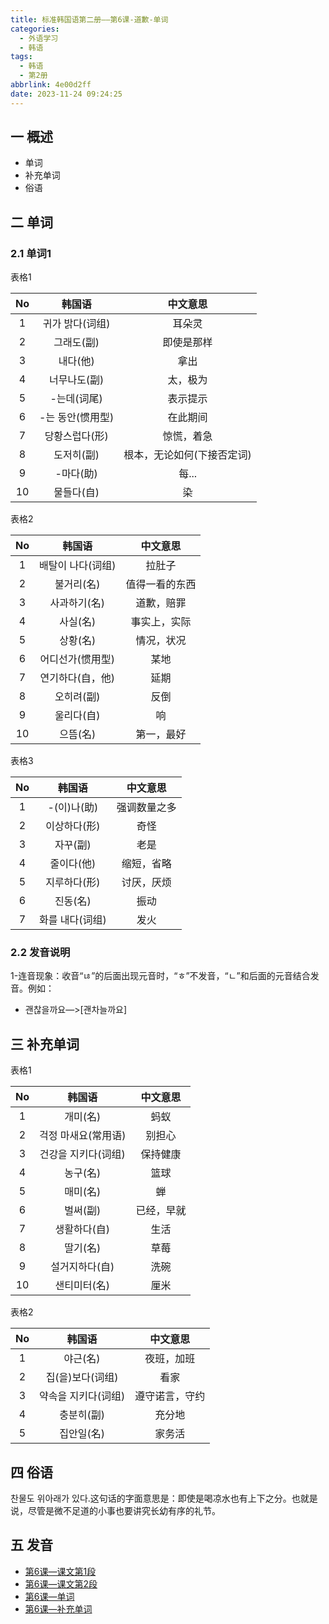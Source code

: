 ```yaml
---
title: 标准韩国语第二册——第6课-道歉-单词
categories:
  - 外语学习
  - 韩语
tags:
  - 韩语
  - 第2册
abbrlink: 4e00d2ff
date: 2023-11-24 09:24:25
---
```

## 一 概述

* 单词
* 补充单词
* 俗语

<!--more-->

## 二  单词

### 2.1 单词1

表格1

|  No  |      韩国语      |          中文意思          |
| :--: | :--------------: | :------------------------: |
|  1   | 귀가 밝다(词组)  |           耳朵灵           |
|  2   |    그래도(副)    |         即使是那样         |
|  3   |     내다(他)     |            拿出            |
|  4   |   너무나도(副)   |          太，极为          |
|  5   |   -는데(词尾)    |          表示提示          |
|  6   | -는 동안(惯用型) |          在此期间          |
|  7   |  당황스럽다(形)  |         惊慌，着急         |
|  8   |    도저히(副)    | 根本，无论如何(下接否定词) |
|  9   |    -마다(助)     |           每...            |
|  10  |    물들다(自)    |             染             |

表格2

|  No  |      韩国语       |    中文意思    |
| :--: | :---------------: | :------------: |
|  1   | 배탈이 나다(词组) |     拉肚子     |
|  2   |    불거리(名)     | 值得一看的东西 |
|  3   |   사과하기(名)    |   道歉，赔罪   |
|  4   |     사실(名)      |  事实上，实际  |
|  5   |     상황(名)      |   情况，状况   |
|  6   | 어디선가(惯用型)  |      某地      |
|  7   | 연기하다(自，他)  |      延期      |
|  8   |    오히려(副)     |      反倒      |
|  9   |    울리다(自)     |       响       |
|  10  |     으뜸(名)      |   第一，最好   |

表格3

|  No  |     韩国语      |   中文意思   |
| :--: | :-------------: | :----------: |
|  1   |   -(이)나(助)   | 强调数量之多 |
|  2   |  이상하다(形)   |     奇怪     |
|  3   |    자꾸(副)     |     老是     |
|  4   |   줄이다(他)    |  缩短，省略  |
|  5   |  지루하다(形)   |  讨厌，厌烦  |
|  6   |    진동(名)     |     振动     |
|  7   | 화를 내다(词组) |     发火     |

### 2.2 发音说明

1-连音现象：收音“ㄶ”的后面出现元音时，“ㅎ”不发音，“ㄴ”和后面的元音结合发音。例如：

* 괜찮을까요—>[괜차늘까요]


## 三 补充单词

表格1

|  No  |       韩国语        |  中文意思  |
| :--: | :-----------------: | :--------: |
|  1   |      개미(名)       |    蚂蚁    |
|  2   | 걱정 마새요(常用语) |   别担心   |
|  3   | 건강을 지키다(词组) |  保持健康  |
|  4   |      농구(名)       |    篮球    |
|  5   |      매미(名)       |     蝉     |
|  6   |      벌써(副)       | 已经，早就 |
|  7   |    생활하다(自)     |    生活    |
|  8   |      딸기(名)       |    草莓    |
|  9   |   설거지하다(自)    |    洗碗    |
|  10  |    샌티미터(名)     |    厘米    |

表格2

|  No  |       韩国语        |    中文意思    |
| :--: | :-----------------: | :------------: |
|  1   |      야근(名)       |   夜班，加班   |
|  2   |  집(을)보다(词组)   |      看家      |
|  3   | 약속을 지키다(词组) | 遵守诺言，守约 |
|  4   |     충분히(副)      |     充分地     |
|  5   |     집안일(名)      |     家务活     |

## 四 俗语

찬물도 위아래가 있다.这句话的字面意思是：即使是喝凉水也有上下之分。也就是说，尽管是微不足道的小事也要讲究长幼有序的礼节。

## 五 发音

* [第6课—课文第1段][1]
* [第6课—课文第2段][2]
* [第6课—单词][3]
* [第6课—补充单词][4]



[1]:https://active.clewm.net/E6Wu7f?qrurl=http://qr31.cn/E6Wu7f&gtype=1&key=56e071796ebb843390074858a6ac634a31d5617563
[2]:https://active.clewm.net/DVGvbJ?qrurl=http://qr31.cn/DVGvbJ&gtype=1&key=db24617ee1226d1d6007485a8111681bd79eb8d607
[3]:https://active.clewm.net/BCxzBp?qrurl=http://qr31.cn/BCxzBp&gtype=1&key=61a8b17e489a3975c00748e349fcba3b3f16f3e632
[4]:https://active.clewm.net/Ev75Up?qrurl=http://qr31.cn/Ev75Up&gtype=1&key=8334817de0011994400748be8599055787884e8681